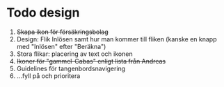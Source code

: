# Todo design

1. ~~Skapa ikon för försäkringsbolag~~
2. Design: Flik Inlösen samt hur man kommer till fliken (kanske en knapp med "Inlösen" efter "Beräkna")
3. Stora flikar: placering av text och ikonen
4. ~~Ikoner för "gammel-Cabas" enligt lista från Andreas~~
5. Guidelines för tangenbordsnavigering
6. …fyll på och prioritera
